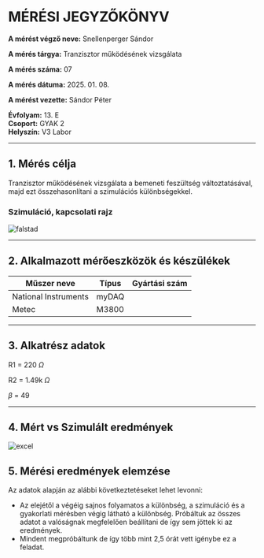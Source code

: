 

# MÉRÉSI JEGYZŐKÖNYV

**A mérést végző neve:** Snellenperger Sándor

**A mérés tárgya:** Tranzisztor működésének vizsgálata

**A mérés száma:** 07

**A mérés dátuma:** 2025. 01. 08.

**A mérést vezette:** Sándor Péter  

**Évfolyam:** 13. E  
**Csoport:** GYAK 2  
**Helyszín:** V3 Labor 

---

## 1. Mérés célja

Tranzisztor működésének vizsgálata a bemeneti feszültség változtatásával, majd ezt összehasonlítani a szimulációs különbségekkel.

### Szimuláció, kapcsolati rajz


![falstad](https://github.com/user-attachments/assets/3f39465c-3b31-470a-b249-d69b133a4605)




---

## 2. Alkalmazott mérőeszközök és készülékek

| Műszer neve          | Típus | Gyártási szám |
| ---------------------| ------| ------------- |
| National Instruments | myDAQ |  |
| Metec                | M3800 |  |

---

## 3. Alkatrész adatok
  R1 = 220 $\Omega$
  
  R2 = 1.49k $\Omega$
  
  $\beta$ = 49

---

## 4. Mért vs Szimulált eredmények

![excel](https://github.com/user-attachments/assets/a3a3512f-ee1e-48b0-ab1c-1ce1b47cefbc)



## 5. Mérési eredmények elemzése

Az adatok alapján az alábbi következtetéseket lehet levonni:

- Az elejétől a végéig sajnos folyamatos a különbség, a szimuláció és a gyakorlati mérésben végig látható a különbség. Próbáltuk az összes adatot a valóságnak megfelelően beállítani de így sem jöttek ki az eredmények. 
- Mindent megpróbáltunk de így több mint 2,5 órát vett igénybe ez a feladat.
  



